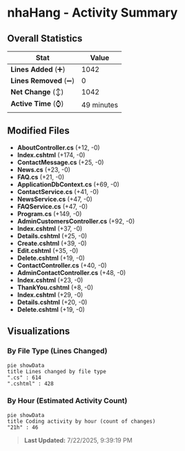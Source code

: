 # nhaHang - Activity Summary 

## Overall Statistics

| Stat                   | Value                                                             |
| ---------------------- | ----------------------------------------------------------------- |
| **Lines Added** (➕)   | 1042                                          |
| **Lines Removed** (➖) | 0                                        |
| **Net Change** (↕)    | 1042                |
| **Active Time** (⌚)   | 49 minutes |


## Modified Files
- **AboutController.cs** (+12, -0)
- **Index.cshtml** (+174, -0)
- **ContactMessage.cs** (+25, -0)
- **News.cs** (+23, -0)
- **FAQ.cs** (+21, -0)
- **ApplicationDbContext.cs** (+69, -0)
- **ContactService.cs** (+41, -0)
- **NewsService.cs** (+47, -0)
- **FAQService.cs** (+47, -0)
- **Program.cs** (+149, -0)
- **AdminCustomersController.cs** (+92, -0)
- **Index.cshtml** (+37, -0)
- **Details.cshtml** (+25, -0)
- **Create.cshtml** (+39, -0)
- **Edit.cshtml** (+35, -0)
- **Delete.cshtml** (+19, -0)
- **ContactController.cs** (+40, -0)
- **AdminContactController.cs** (+48, -0)
- **Index.cshtml** (+23, -0)
- **ThankYou.cshtml** (+8, -0)
- **Index.cshtml** (+29, -0)
- **Details.cshtml** (+20, -0)
- **Delete.cshtml** (+19, -0)

## Visualizations

### By File Type (Lines Changed)

```mermaid
pie showData
title Lines changed by file type
".cs" : 614
".cshtml" : 428
```

### By Hour (Estimated Activity Count)

```mermaid
pie showData
title Coding activity by hour (count of changes)
"21h" : 46
```


> **Last Updated:** 7/22/2025, 9:39:19 PM